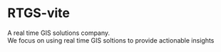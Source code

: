 # RTGS-vite
A real time GIS solutions company.</br>
We focus on using real time GIS soltions to provide actionable insights
